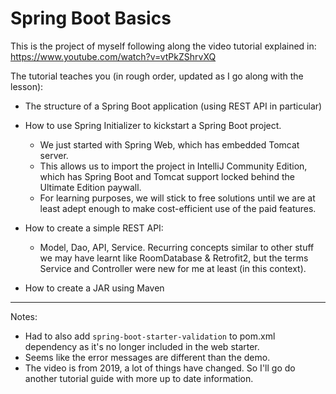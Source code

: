 # Spring Boot Basics

This is the project of myself following along the video tutorial explained in: https://www.youtube.com/watch?v=vtPkZShrvXQ

The tutorial teaches you (in rough order, updated as I go along with the lesson):
- The structure of a Spring Boot application (using REST API in particular)
- How to use Spring Initializer to kickstart a Spring Boot project.
    - We just started with Spring Web, which has embedded Tomcat server.
    - This allows us to import the project in IntelliJ Community Edition, which has Spring Boot and Tomcat support locked behind the Ultimate Edition paywall.
    - For learning purposes, we will stick to free solutions until we are at least adept enough to make cost-efficient use of the paid features.
- How to create a simple REST API:
    - Model, Dao, API, Service. Recurring concepts similar to other stuff we may have learnt like RoomDatabase & Retrofit2, but the terms Service and Controller were new for me at least (in this context).
  
- How to create a JAR using Maven

----

Notes:
- Had to also add `spring-boot-starter-validation` to pom.xml dependency as it's no longer included in the web starter.
- Seems like the error messages are different than the demo.
- The video is from 2019, a lot of things have changed. So I'll go do another tutorial guide with more up to date information.